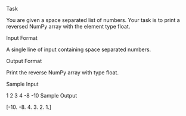 Task

You are given a space separated list of numbers.
Your task is to print a reversed NumPy array with the element type float.

Input Format

A single line of input containing space separated numbers.

Output Format

Print the reverse NumPy array with type float.

Sample Input

1 2 3 4 -8 -10
Sample Output

[-10.  -8.   4.   3.   2.   1.]